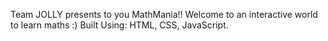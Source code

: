 Team JOLLY presents to you MathMania!!
Welcome to an interactive world to learn maths :)
Built Using: HTML, CSS, JavaScript.
